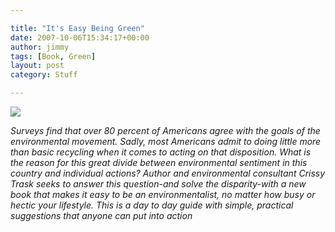 ```yaml
---

title: "It's Easy Being Green"
date: 2007-10-06T15:34:17+00:00
author: jimmy
tags: [Book, Green]
layout: post
category: Stuff

---
```


<div class="iframe-left">
<a href="http://www.amazon.com/Its-Easy-Being-Green-Earth-Friendly-ebook/dp/B002E7ARXM/ref=as_li_ss_il?_encoding=UTF8&qid=1458770254&sr=8-1&linkCode=li3&tag=jimmlitt-20&linkId=2acd9f9491b01d39146f85d198eb6525" target="_blank"><img border="0" src="//ws-na.amazon-adsystem.com/widgets/q?_encoding=UTF8&ASIN=B002E7ARXM&Format=_SL250_&ID=AsinImage&MarketPlace=US&ServiceVersion=20070822&WS=1&tag=jimmlitt-20" ></a><img src="//ir-na.amazon-adsystem.com/e/ir?t=jimmlitt-20&l=li3&o=1&a=B002E7ARXM" width="1" height="1" border="0" alt="" style="border:none !important; margin:0px !important;" />
</div>

_Surveys find that over 80 percent of Americans agree with the goals of the environmental movement. Sadly, most Americans admit to doing little more than basic recycling when it comes to acting on that disposition. What is the reason for this great divide between environmental sentiment in this country and individual actions? Author and environmental consultant Crissy Trask seeks to answer this question-and solve the disparity-with a new book that makes it easy to be an environmentalist, no matter how busy or hectic your lifestyle. This is a day to day guide with simple, practical suggestions that anyone can put into action_